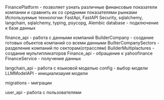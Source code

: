 FinancePlatform - позволяет узнать различные финансовые показатели компании и сравнить их со средними показателями рынками
Используемые технологии: FastApi, FastAPI Security, sqlalchemy, langchain, sqlalchemy, typing, psycopg, Alembic
database - подключение к базе данных

finance_api - работа с данными компаний BuilderCompany - создание готовых обьектов компаний со всеми данными BuilterCompanySectors - разделение компаний по секторам(отрасслям) BuilderMultiplactures - создание мультипликаторов Finance_api - обращение к yahoofinance FinanceService - получение данных

langchain_api - работа с языковой моделью config - выбор модели LLMModelAPI - инициализауия модели

migrations - миграции

user_api - работа с пользователями
